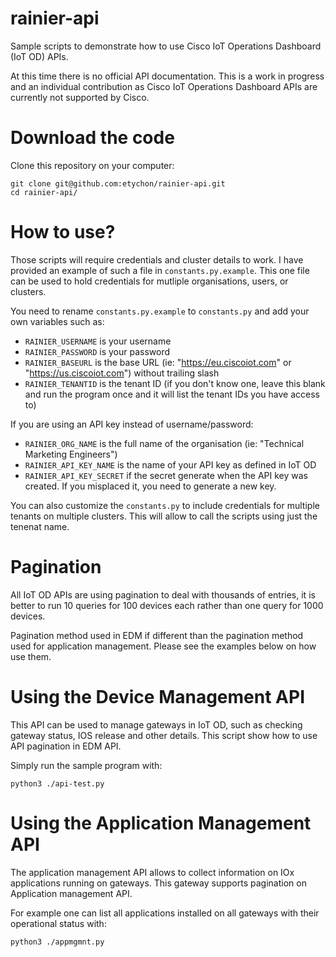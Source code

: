 # rainier-api
Sample scripts to demonstrate how to use Cisco IoT Operations Dashboard (IoT OD) APIs. 

At this time there is no official API documentation.
This is a work in progress and an individual contribution as Cisco IoT Operations Dashboard APIs are currently not supported by Cisco. 

# Download the code

Clone this repository on your computer:

```
git clone git@github.com:etychon/rainier-api.git
cd rainier-api/
```

# How to use? 

Those scripts will require credentials and cluster details to work. I have provided an example of such a file in `constants.py.example`.
This one file can be used to hold credentials for mutliple organisations, users, or clusters. 

You need to rename `constants.py.example` to `constants.py` and add your own variables such as:
* `RAINIER_USERNAME` is your username
* `RAINIER_PASSWORD` is your password
* `RAINIER_BASEURL` is the base URL (ie: "https://eu.ciscoiot.com" or "https://us.ciscoiot.com") without trailing slash
* `RAINIER_TENANTID` is the tenant ID (if you don't know one, leave this blank and run the program once and it will list the tenant IDs you have access to)

If you are using an API key instead of username/password:
* `RAINIER_ORG_NAME` is the full name of the organisation (ie: "Technical Marketing Engineers")
* `RAINIER_API_KEY_NAME` is the name of your API key as defined in IoT OD
* `RAINIER_API_KEY_SECRET` if the secret generate when the API key was created. If you misplaced it, you need to generate a new key.

You can also customize the `constants.py` to include credentials for
multiple tenants on multiple clusters. This will allow to call the scripts
using just the tenenat name.

# Pagination

All IoT OD APIs are using pagination to deal with thousands of entries, it
is better to run 10 queries for 100 devices each rather than one query for
1000 devices. 

Pagination method used in EDM if different than the pagination method used
for application management. Please see the examples below on how use them.

# Using the Device Management API

This API can be used to manage gateways in IoT OD, such as checking gateway
status, IOS release and other details. This script show how to use
API pagination in EDM API.

Simply run the sample program with:

`python3 ./api-test.py`

# Using the Application Management API

The application management API allows to collect information on IOx
applications running on gateways. This gateway supports pagination on
Application management API.

For example one can list all applications installed on all gateways with
their operational status with:

`python3 ./appmgmnt.py`
